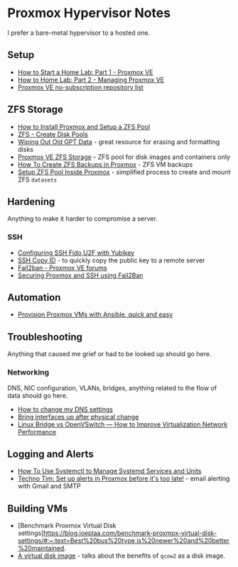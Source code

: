 # Proxmox Hypervisor Notes
I prefer a bare-metal hypervisor to a hosted one.

## Setup
* [How to Start a Home Lab: Part 1 - Proxmox VE](https://www.dlford.io/how-to-home-lab-part-1/)
* [How to Home Lab: Part 2 - Managing Proxmox VE](https://www.dlford.io/managing-proxmox-how-to-home-lab-part-2/)
* [Proxmox VE no-subscription repository list](https://pve.proxmox.com/wiki/Package_Repositories#sysadmin_no_subscription_repo)

## ZFS Storage
* [How to Install Proxmox and Setup a ZFS Pool](https://blog.quindorian.org/2019/08/how-to-install-proxmox-and-setup-a-zfs-pool.html/)
* [ZFS - Create Disk Pools](https://blog.programster.org/zfs-create-disk-pools)
* [Wiping Out Old GPT Data](https://www.rodsbooks.com/gdisk/wipegpt.html) - great resource for erasing and formatting disks
* [Proxmox VE ZFS Storage](https://www.diytechguru.com/2020/12/12/create-zfs-storage-in-proxmox-ve/) - ZFS pool for disk images and containers only
* [How To Create ZFS Backups in Proxmox](https://aaronweiss.me/how-to-create-zfs-backups-in-proxmox/) - ZFS VM backups
* [Setup ZFS Pool Inside Proxmox](https://www.youtube.com/watch?v=oSD-VoloQag) - simplified process to create and mount ZFS `datasets`

## Hardening
Anything to make it harder to compromise a server.

###  SSH
* [Configuring SSH Fido U2F with Yubikey](https://lawrencesystems.com/configuring-ssh-fido-u2f-authentication-with-yubikey/)
* [SSH Copy ID](https://www.ssh.com/academy/ssh/copy-id) - to quickly copy the public key to a remote server
* [Fail2ban - Proxmox VE forums](https://pve.proxmox.com/wiki/Fail2ban)
* [Securing Proxmox and SSH using Fail2Ban](https://www.ukhost4u.com/securing-proxmox-and-ssh-using-fail2ban/)

## Automation
* [Provision Proxmox VMs with Ansible, quick and easy](https://vectops.com/2020/01/provision-proxmox-vms-with-ansible-quick-and-easy/)

## Troubleshooting
Anything that caused me grief or had to be looked up should go here.

### Networking
DNS, NIC configuration, VLANs, bridges, anything related to the flow of data should go here.

* [How to change my DNS settings](https://forum.proxmox.com/threads/how-to-change-my-dns.52879/)
* [Bring interfaces up after physical change](https://forum.proxmox.com/threads/network-interface-down-after-physical-change.70164/)
* [Linux Bridge vs OpenVSwitch — How to Improve Virtualization Network Performance](https://ioflood.com/blog/2021/07/08/linux-bridge-vs-openvswitch-how-to-improve-virtualization-network-performance/)

## Logging and Alerts
* [How To Use Systemctl to Manage Systemd Services and Units](https://www.digitalocean.com/community/tutorials/how-to-use-systemctl-to-manage-systemd-services-and-units)
* [Techno Tim: Set up alerts in Proxmox before it's too late!](https://docs.technotim.live/posts/proxmox-alerts/) - email alerting with Gmail and SMTP

## Building VMs
* [Benchmark Proxmox Virtual Disk settings]https://blog.joeplaa.com/benchmark-proxmox-virtual-disk-settings/#:~:text=Best%20bus%20type,is%20newer%20and%20better%20maintained.
* [A virtual disk image](https://subscription.packtpub.com/book/virtualization-and-cloud/9781788397605/4/ch04lvl1sec24/a-virtual-disk-image#:~:text=Proxmox%20supports%20the%20.,vmdk%20virtual%20disk%20formats.) - talks about the benefits of `qcow2` as a disk image.
